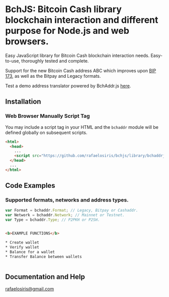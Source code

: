 # BchJS: Bitcoin Cash library blockchain interaction and different purpose for Node.js and web browsers.


Easy JavaScript library for Bitcoin Cash blockchain interaction needs. Easy-to-use, thoroughly tested and complete.

Support for the new Bitcoin Cash address ABC which improves upon [BIP 173](https://github.com/bitcoin/bips/blob/master/bip-0173.mediawiki), as well as the Bitpay and Legacy formats.

Test a demo address translator powered by BchAddr.js [here](https://bitcoincashjs.github.io/address/).

## Installation

### Web Browser Manually Script Tag

You may include a script tag in your HTML and the `bchaddr` module will be defined globally on subsequent scripts.

```html
<html>
  <head>
    ...
    <script src="https://github.com/rafaelosiris/bchjs/library/bchaddrjs-0.3.0.min.js"></script>
  </head>
  ...
</html>
```

## Code Examples

### Supported formats, networks and address types.
```javascript
var Format = bchaddr.Format; // Legacy, Bitpay or Cashaddr.
var Network = bchaddr.Network; // Mainnet or Testnet.
var Type = bchaddr.Type; // P2PKH or P2SH.
```


```HTML

<b>EXAMPLE FUNCTIONS</b>

* Create wallet
* Verify wallet 
* Balance for a wallet
* Transfer Balance between wallets



```


## Documentation and Help

rafaelosiris@gmail.com 

